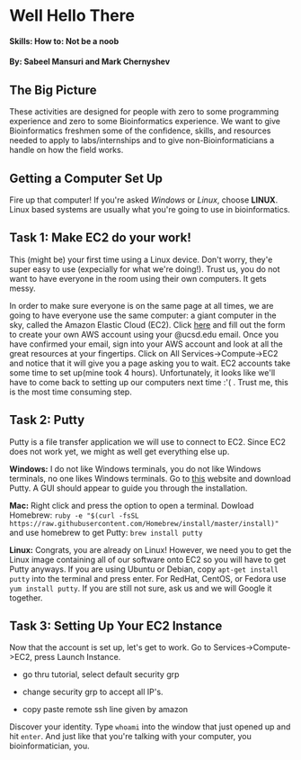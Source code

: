 # Well Hello There
#### Skills: How to: Not be a noob

#### By: Sabeel Mansuri and Mark Chernyshev

## The Big Picture

These activities are designed for people with zero to some programming experience and zero to some Bioinformatics experience. We want to give Bioinformatics freshmen some of the confidence, skills, and resources needed to apply to labs/internships and to give non-Bioinformaticians a handle on how the field works. 

## Getting a Computer Set Up

Fire up that computer! If you're asked *Windows* or *Linux*, choose **LINUX**. Linux based systems are usually what you're 
going to use in bioinformatics.

## Task 1: Make EC2 do your work!

This (might be) your first time using a Linux device. Don't worry, they'e
super easy to use (expecially for what we're doing!). Trust us, you do not want to have everyone in the room using their own computers. It gets messy. 

In order to make sure everyone is on the same page at all times, we are going to have everyone use the same computer: a giant computer in the sky, called the Amazon Elastic Cloud (EC2). Click [here](https://portal.aws.amazon.com/billing/signup?nc2=h_ct&redirect_url=https%3A%2F%2Faws.amazon.com%2Fregistration-confirmation#/start) and fill out the form to create your own AWS account using your @ucsd.edu email. Once you have confirmed your email, sign into your AWS account and look at all the great resources at your fingertips. Click on All Services->Compute->EC2 and notice that it will give you a page asking you to wait. EC2 accounts take some time to set up(mine took 4 hours). Unfortunately, it looks like we'll have to come back to setting up our computers next time :'( . Trust me, this is the most time consuming step.

## Task 2: Putty

Putty is a file transfer application we will use to connect to EC2. Since EC2 does not work yet, we might as well get everything else up. 

**Windows:** I do not like Windows terminals, you do not like Windows terminals, no one likes Windows terminals. Go to [this](https://www.chiark.greenend.org.uk/~sgtatham/putty/latest.html) website and download Putty. A GUI should appear to guide you through the installation. 

**Mac:** Right click and press the option to open a terminal. Dowload Homebrew: ```ruby -e "$(curl -fsSL https://raw.githubusercontent.com/Homebrew/install/master/install)"``` and use homebrew to get Putty: ```brew install putty```

**Linux:** Congrats, you are already on Linux! However, we need you to get the Linux image containing all of our software onto EC2 so you will have to get Putty anyways. If you are using Ubuntu or Debian, copy ```apt-get install putty``` into the terminal and press enter. For RedHat, CentOS, or Fedora use ```yum install putty```. If you are still not sure, ask us and we will Google it together. 


## Task 3: Setting Up Your EC2 Instance

Now that the account is set up, let's get to work. Go to Services->Compute->EC2, press Launch Instance. 

- go thru tutorial, select default security grp

- change security grp to accept all IP's. 

- copy paste remote ssh line given by amazon 

Discover your identity. Type `whoami` into the window that just opened up and hit `enter`. And just like that you're talking
with your computer, you bioinformatician, you.
